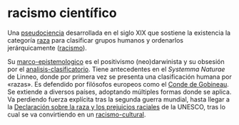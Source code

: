 # racismo científico

Una [pseudociencia](pseudociencia.md) desarrollada en el siglo XIX que sostiene la existencia la categoría [raza](raza.md) para clasificar grupos humanos y ordenarlos jerárquicamente ([racismo](racismo.md)).

Su [marco-epistemologico](marco-epistemologico.md) es el positivismo (neo)darwinista y su obsesión por el [analisis-clasificatorio](analisis-clasificatorio.md). Tiene antecedentes en el *Systemma Naturae* de Linneo, donde por primera vez se presenta una clasificación humana por «razas». Es defendido por filósofos europeos como el [Conde de Gobineau](https://es.wikipedia.org/wiki/Joseph_Arthur_de_Gobineau). Se extiende a diversos países, adoptando múltiples formas donde se aplica. Va perdiendo fuerza explícita tras la segunda guerra mundial, hasta llegar a la [Declaración sobre la raza y los prejuicios raciales](https://www.ohchr.org/es/instruments-mechanisms/instruments/declaration-race-and-racial-prejudice) de la UNESCO, tras lo cual se va convirtiendo en un [racismo-cultural](racismo-cultural.md).
